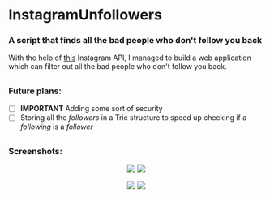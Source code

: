 # InstagramUnfollowers
### A script that finds all the bad people who don't follow you back

With the help of [this](https://github.com/LevPasha/Instagram-API-python) Instagram API, I managed to build a web application which can filter out all the bad people who don't follow you back.

##
### Future plans:
- [ ] **IMPORTANT** Adding some sort of security
- [ ] Storing all the *followers* in a Trie structure to speed up checking if a *following* is a *follower*

##
### Screenshots:
<p align="center">
  <img src = "https://i.imgur.com/xuSs1fw.png"/>
  <img src = "https://i.imgur.com/xPlIyrS.png"/>
</p>
<p align="center">
  <img src = "https://i.imgur.com/mQP5ZfK.png"/>
  <img src = "https://i.imgur.com/i7TxXKD.png"/>
</p>